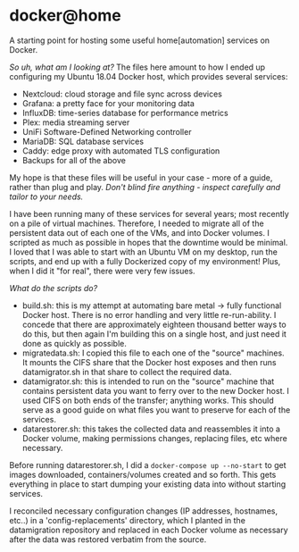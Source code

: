 # docker@home
A starting point for hosting some useful home[automation] services on Docker.

*So uh, what am I looking at?*
The files here amount to how I ended up configuring my Ubuntu 18.04 Docker host, which provides several services:

- Nextcloud: cloud storage and file sync across devices
- Grafana: a pretty face for your monitoring data
- InfluxDB: time-series database for performance metrics
- Plex: media streaming server
- UniFi Software-Defined Networking controller
- MariaDB: SQL database services
- Caddy: edge proxy with automated TLS configuration
- Backups for all of the above

My hope is that these files will be useful in your case - more of a guide, rather than plug and play. *Don't blind fire anything - inspect carefully and tailor to your needs.*

I have been running many of these services for several years; most recently on a pile of virtual machines.
Therefore, I needed to migrate all of the persistent data out of each one of the VMs, and into Docker volumes.
I scripted as much as possible in hopes that the downtime would be minimal. I loved that I was able to start with an Ubuntu VM on my desktop, run the scripts, and end up with a fully Dockerized copy of my environment! Plus, when I did it "for real", there were very few issues.

*What do the scripts do?*
- build.sh: this is my attempt at automating bare metal -> fully functional Docker host. There is no error handling and very little re-run-ability. I concede that there are approximately eighteen thousand better ways to do this, but then again I'm building this on a single host, and just need it done as quickly as possible.
- migratedata.sh: I copied this file to each one of the "source" machines. It mounts the CIFS share that the Docker host exposes and then runs datamigrator.sh in that share to collect the required data.
- datamigrator.sh: this is intended to run on the "source" machine that contains persistent data you want to ferry over to the new Docker host. I used CIFS on both ends of the transfer; anything works. This should serve as a good guide on what files you want to preserve for each of the services.
- datarestorer.sh: this takes the collected data and reassembles it into a Docker volume, making permissions changes, replacing files, etc where necessary.

Before running datarestorer.sh, I did a `docker-compose up --no-start` to get images downloaded, containers/volumes created and so forth. This gets everything in place to start dumping your existing data into without starting services.
 
I reconciled necessary configuration changes (IP addresses, hostnames, etc..) in a 'config-replacements' directory, which I planted in the datamigration repository and replaced in each Docker volume as necessary after the data was restored verbatim from the source.